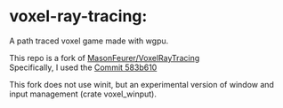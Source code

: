 # voxel-ray-tracing:
A path traced voxel game made with wgpu.<br>

This repo is a fork of [MasonFeurer/VoxelRayTracing](https://github.com/MasonFeurer/VoxelRayTracing)<br>
Specifically, I used the [Commit 583b610](https://github.com/MasonFeurer/VoxelRayTracing/tree/583b6109fcd6708b21c7db1f77590eca538cb41b)<br>

This fork does not use winit, but an experimental version of window and input management (crate voxel_winput).
